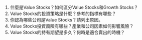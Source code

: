 

1. 什麼是Value Stocks？如何區分Value Stocks和Growth Stocks？
2. Value Stocks的投資策略是什麼？參考的指標有哪些？
3. 你認為哪些公司是Value Stocks？請列出原因。
4. Value Stocks投資風險有哪些？產業和公司因素如何影響風險？
5. Value Stocks的持有期望是多久？何時是適合賣出的時機？